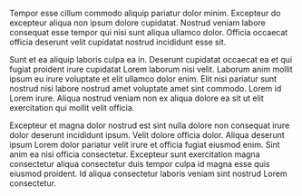 Tempor esse cillum commodo aliquip pariatur dolor minim. Excepteur do excepteur aliqua non ipsum dolore cupidatat. Nostrud veniam labore consequat esse tempor qui nisi sunt aliqua ullamco dolor. Officia occaecat officia deserunt velit cupidatat nostrud incididunt esse sit.

Sunt et ea aliquip laboris culpa ea in. Deserunt cupidatat occaecat ea et qui fugiat proident irure cupidatat Lorem laborum nisi velit. Laborum anim mollit ipsum eu irure voluptate et elit ullamco dolor enim. Elit nisi pariatur sunt nostrud nisi labore nostrud amet voluptate amet sint commodo. Lorem id Lorem irure. Aliqua nostrud veniam non ex aliqua dolore ea sit ut elit exercitation qui mollit velit officia.

Excepteur et magna dolor nostrud est sint nulla dolore non consequat irure dolor deserunt incididunt ipsum. Velit dolore officia dolor. Aliqua deserunt ipsum Lorem dolor pariatur velit irure et officia fugiat eiusmod enim. Sint anim ea nisi officia consectetur. Excepteur sunt exercitation magna consectetur aliqua consectetur duis tempor culpa id magna esse quis eiusmod proident. Id aliqua consectetur laboris veniam sint nostrud Lorem consectetur.